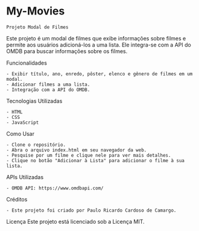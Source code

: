# My-Movies
    Projeto Modal de Filmes
Este projeto é um modal de filmes que exibe informações sobre filmes e permite aos usuários adicioná-los a uma lista. Ele integra-se com a API do OMDB para buscar informações sobre os filmes.

Funcionalidades

    - Exibir título, ano, enredo, pôster, elenco e gênero de filmes em um modal.
    - Adicionar filmes a uma lista.
    - Integração com a API do OMDB.

Tecnologias Utilizadas

    - HTML
    - CSS
    - JavaScript

Como Usar

    - Clone o repositório.
    - Abra o arquivo index.html em seu navegador da web.
    - Pesquise por um filme e clique nele para ver mais detalhes.
    - Clique no botão "Adicionar à Lista" para adicionar o filme à sua lista.

APIs Utilizadas

    - OMDB API: https://www.omdbapi.com/

Créditos

    - Este projeto foi criado por Paulo Ricardo Cardoso de Camargo.

Licença
Este projeto está licenciado sob a Licença MIT.
